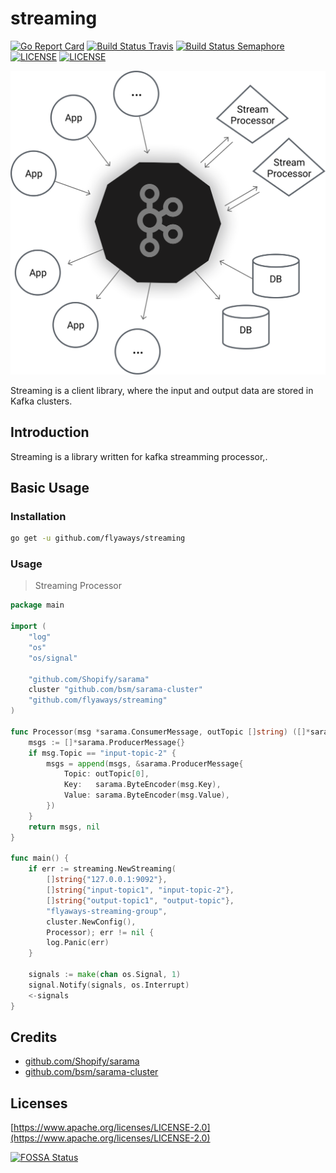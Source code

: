# streaming
[![Go Report Card](https://goreportcard.com/badge/github.com/flyaways/streaming?style=flat-square)](https://goreportcard.com/report/github.com/flyaways/streaming)
[![Build Status Travis](https://travis-ci.org/flyaways/streaming.svg?branch=master)](https://travis-ci.org/flyaways/streaming)
[![Build Status Semaphore](https://semaphoreci.com/api/v1/flyaways/streaming/branches/master/shields_badge.svg)](https://semaphoreci.com/flyaways/streaming)
[![LICENSE](https://img.shields.io/badge/licence-Apache%202.0-brightgreen.svg?style=flat-square)](https://github.com/flyaways/streaming/blob/master/LICENSE)
[![LICENSE](https://img.shields.io/badge/license-Anti%20996-blue.svg)](https://github.com/996icu/996.ICU/blob/master/LICENSE)

![streaming](./kafka_diagram.png "streaming")

Streaming is a client library, where the input and output data are stored in Kafka clusters.

## Introduction

Streaming is a library written for kafka streamming processor,.

## Basic Usage

### Installation

```sh
go get -u github.com/flyaways/streaming
```

### Usage

> Streaming Processor

```go
package main

import (
	"log"
	"os"
	"os/signal"

	"github.com/Shopify/sarama"
	cluster "github.com/bsm/sarama-cluster"
	"github.com/flyaways/streaming"
)

func Processor(msg *sarama.ConsumerMessage, outTopic []string) ([]*sarama.ProducerMessage, error) {
	msgs := []*sarama.ProducerMessage{}
	if msg.Topic == "input-topic-2" {
		msgs = append(msgs, &sarama.ProducerMessage{
			Topic: outTopic[0],
			Key:   sarama.ByteEncoder(msg.Key),
			Value: sarama.ByteEncoder(msg.Value),
		})
	}
	return msgs, nil
}

func main() {
	if err := streaming.NewStreaming(
		[]string{"127.0.0.1:9092"},
		[]string{"input-topic1", "input-topic-2"},
		[]string{"output-topic1", "output-topic"},
		"flyaways-streaming-group",
		cluster.NewConfig(),
		Processor); err != nil {
		log.Panic(err)
	}

	signals := make(chan os.Signal, 1)
	signal.Notify(signals, os.Interrupt)
	<-signals
}

```

## Credits

- [github.com/Shopify/sarama](https://github.com/Shopify/sarama)
- [github.com/bsm/sarama-cluster](https://github.com/bsm/sarama-cluster)

## Licenses

[https://www.apache.org/licenses/LICENSE-2.0](https://www.apache.org/licenses/LICENSE-2.0)

[![FOSSA Status](https://app.fossa.io/api/projects/git%2Bhttps%3A%2F%2Fgithub.com%2Fflyaways%2Fstreaming.svg?type=large)](https://app.fossa.io/projects/git%2Bhttps%3A%2F%2Fgithub.com%2Fflyaways%2Fstreaming?ref=badge_large)
